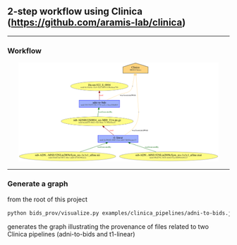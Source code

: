 ## 2-step workflow using Clinica (https://github.com/aramis-lab/clinica)

---

### Workflow

<center>
<img src="clinica_pipelines.png" width="90%" position="center">
</center>

---

### Generate a graph

from the root of this project

```bash
python bids_prov/visualize.py examples/clinica_pipelines/adni-to-bids.jsonld examples/clinica_pipelines/t1linear_mat.jsonld examples/clinica_pipelines/t1linear_nii.jsonld -o clinica_pipelines.png
```

generates the graph illustrating the provenance of files related to two Clinica pipelines (adni-to-bids and t1-linear) 
